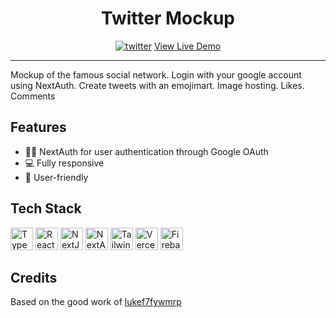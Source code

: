 <h1 align="center">
Twitter Mockup
</h1>

<div align="center">
<a href="https://twitter-mockup.vercel.app/" target="_blank" rel="noreferrer"><img src="https://user-images.githubusercontent.com/14903362/182065940-5b811405-0ebe-4d6f-8250-5bab21053c61.png" alt="twitter" /></a>
 <a href="https://twitter-mockup.vercel.app/" align="center" target="_blank">
   View Live Demo
 </a>
</div>

---

Mockup of the famous social network. Login with your google account using NextAuth. Create tweets with an emojimart. Image hosting. Likes. Comments

## Features

- 👨‍💻 NextAuth for user authentication through Google OAuth
- 💻 Fully responsive
- 🤖 User-friendly

## Tech Stack

<p align="left">
<a href="https://www.typescriptlang.org/" target="_blank" rel="noreferrer"><img src="https://raw.githubusercontent.com/danielcranney/readme-generator/main/public/icons/skills/typescript-colored.svg" width="36" height="36" alt="TypeScript" /></a>
<a href="https://reactjs.org/" target="_blank" rel="noreferrer"><img src="https://raw.githubusercontent.com/danielcranney/readme-generator/main/public/icons/skills/react-colored.svg" width="36" height="36" alt="React" /></a>
<a href="https://nextjs.org/docs" target="_blank" rel="noreferrer"><img src="https://raw.githubusercontent.com/danielcranney/readme-generator/main/public/icons/skills/nextjs-colored.svg" width="36" height="36" alt="NextJs" /></a>
<a href="https://next-auth.js.org/" target="_blank" rel="noreferrer"><img src="https://user-images.githubusercontent.com/14903362/182066931-e591da6d-2f06-4866-ad9e-d5fec03d73ab.png" width="36" height="36" alt="NextAuth" /></a>
<a href="https://tailwindcss.com/" target="_blank" rel="noreferrer"><img src="https://raw.githubusercontent.com/danielcranney/readme-generator/main/public/icons/skills/tailwindcss-colored.svg" width="36" height="36" alt="TailwindCSS" /></a>
<a href="https://vercel.com/" target="_blank" rel="noreferrer"><img src="https://www.svgrepo.com/show/327408/logo-vercel.svg" width="36" height="36" alt="Vercel" /></a>
<a href="https://firebase.google.com/" target="_blank" rel="noreferrer"><img src="https://raw.githubusercontent.com/danielcranney/readme-generator/main/public/icons/skills/firebase-colored.svg" width="36" height="36" alt="Firebase" /></a>
</p>

## Credits

Based on the good work of [lukef7fywmrp](https://github.com/lukef7fywmrp)
